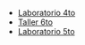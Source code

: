 - [Laboratorio 4to](https://github.com/nadianoe/nadianoe.github.io/blob/main/Labo4to.md#laboratorio-de-algoritmos-y-estructuras-de-datos) 
- [Taller 6to](https://github.com/nadianoe/nadianoe.github.io/blob/main/Taller6to.md)
- [Laboratorio 5to](https://github.com/nadianoe/nadianoe.github.io/blob/main/Labo5to.md#laboratorio-de-programación-orientada-a-objetos)
